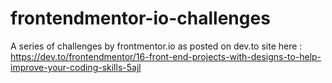 # frontendmentor-io-challenges
A series of challenges by frontmentor.io as posted on dev.to site here : https://dev.to/frontendmentor/16-front-end-projects-with-designs-to-help-improve-your-coding-skills-5ajl
